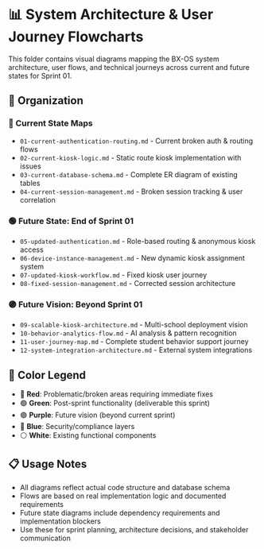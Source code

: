 # 📊 System Architecture & User Journey Flowcharts

This folder contains visual diagrams mapping the BX-OS system architecture, user flows, and technical journeys across current and future states for Sprint 01.

## 📁 Organization

### 🔴 Current State Maps
- `01-current-authentication-routing.md` - Current broken auth & routing flows
- `02-current-kiosk-logic.md` - Static route kiosk implementation with issues
- `03-current-database-schema.md` - Complete ER diagram of existing tables
- `04-current-session-management.md` - Broken session tracking & user correlation

### 🟢 Future State: End of Sprint 01
- `05-updated-authentication.md` - Role-based routing & anonymous kiosk access
- `06-device-instance-management.md` - New dynamic kiosk assignment system
- `07-updated-kiosk-workflow.md` - Fixed kiosk user journey
- `08-fixed-session-management.md` - Corrected session architecture

### 🟣 Future Vision: Beyond Sprint 01
- `09-scalable-kiosk-architecture.md` - Multi-school deployment vision
- `10-behavior-analytics-flow.md` - AI analysis & pattern recognition
- `11-user-journey-map.md` - Complete student behavior support journey
- `12-system-integration-architecture.md` - External system integrations

## 🎨 Color Legend
- 🔴 **Red**: Problematic/broken areas requiring immediate fixes
- 🟢 **Green**: Post-sprint functionality (deliverable this sprint)
- 🟣 **Purple**: Future vision (beyond current sprint)
- 🔵 **Blue**: Security/compliance layers
- ⚪ **White**: Existing functional components

## 📋 Usage Notes
- All diagrams reflect actual code structure and database schema
- Flows are based on real implementation logic and documented requirements
- Future state diagrams include dependency requirements and implementation blockers
- Use these for sprint planning, architecture decisions, and stakeholder communication